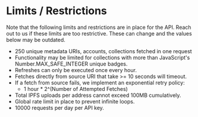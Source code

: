 # Limits / Restrictions

Note that the following limits and restrictions are in place for the API. Reach out to us if these limits are too restrictive. These can change and the values below may be outdated.

* 250 unique metadata URIs, accounts, collections fetched in one request
* Functionality may be limited for collections with more than JavaScript's Number.MAX\_SAFE\_INTEGER unique badges.
* Refreshes can only be executed once every hour.
* Fetches directly from source URI that take >= 10 seconds will timeout.
* If a fetch from source fails, we implement an exponential retry policy:
  * 1 hour \* 2^(Number of Attempted Fetches)
* Total IPFS uploads per address cannot exceed 100MB cumulatively.
* Global rate limit in place to prevent infinite loops.
* 10000 requests per day per API key.
